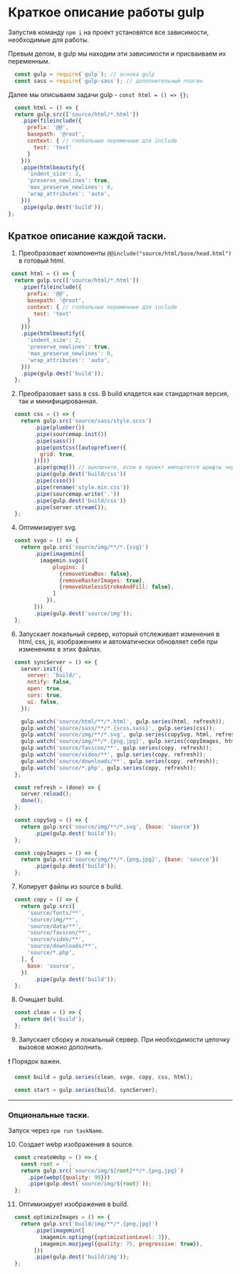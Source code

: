 # Краткоe описание работы gulp

Запустив команду `npm i` на проект установятся все зависимости, необходимые для работы.

Превым делом, в gulp мы находим эти зависимости и присваиваем их переменным.

```js
  const gulp = require(`gulp`); // основа gulp
  const sass = require(`gulp-sass`); // дополнительный плагин
```

Далее мы описываем задачи gulp - `const html = () => {};`

```js
  const html = () => {
  return gulp.src(['source/html/*.html'])
    .pipe(fileinclude({
      prefix: '@@',
      basepath: '@root',
      context: { // глобальные переменные для include
        test: 'text'
      }
    }))
    .pipe(htmlbeautify({
      'indent_size': 2,
      'preserve_newlines': true,
      'max_preserve_newlines': 0,
      'wrap_attributes': 'auto',
    }))
    .pipe(gulp.dest('build'));
};
```

## Краткое описание каждой таски.

1. Преобразовает компоненты `@@include("source/html/base/head.html")` в готовый html.

```js
 const html = () => {
  return gulp.src(['source/html/*.html'])
    .pipe(fileinclude({
      prefix: '@@',
      basepath: '@root',
      context: { // глобальные переменные для include
        test: 'text'
      }
    }))
    .pipe(htmlbeautify({
      'indent_size': 2,
      'preserve_newlines': true,
      'max_preserve_newlines': 0,
      'wrap_attributes': 'auto',
    }))
    .pipe(gulp.dest('build'));
  };
```

2. Преобразовает sass в css. В build кладется как стандартная версия, так и минифицированная.

```js
  const css = () => {
    return gulp.src('source/sass/style.scss')
        .pipe(plumber())
        .pipe(sourcemap.init())
        .pipe(sass())
        .pipe(postcss([autoprefixer({
          grid: true,
        })]))
        .pipe(gcmq()) // выключите, если в проект импортятся шрифты через ссылку на внешний источник
        .pipe(gulp.dest('build/css'))
        .pipe(csso())
        .pipe(rename('style.min.css'))
        .pipe(sourcemap.write('.'))
        .pipe(gulp.dest('build/css'))
        .pipe(server.stream());
  };
```

4. Оптимизирует svg.

```js
  const svgo = () => {
    return gulp.src('source/img/**/*.{svg}')
        .pipe(imagemin([
          imagemin.svgo({
              plugins: [
                {removeViewBox: false},
                {removeRasterImages: true},
                {removeUselessStrokeAndFill: false},
              ]
            }),
        ]))
        .pipe(gulp.dest('source/img'));
  };
```

6. Запускает локальный сервер, который отслеживает изменения в html, css, js, изображениях и автоматически обновляет себя при изменениях в этих файлах.

```js
  const syncServer = () => {
    server.init({
      server: 'build/',
      notify: false,
      open: true,
      cors: true,
      ui: false,
    });

    gulp.watch('source/html/**/*.html', gulp.series(html, refresh));
    gulp.watch('source/sass/**/*.{scss,sass}', gulp.series(css));
    gulp.watch('source/img/**/*.svg', gulp.series(copySvg, html, refresh));
    gulp.watch('source/img/**/*.{png,jpg}', gulp.series(copyImages, html, refresh));
    gulp.watch('source/favicon/**', gulp.series(copy, refresh));
    gulp.watch('source/video/**', gulp.series(copy, refresh));
    gulp.watch('source/downloads/**', gulp.series(copy, refresh));
    gulp.watch('source/*.php', gulp.series(copy, refresh));
  };

  const refresh = (done) => {
    server.reload();
    done();
  };

  const copySvg = () => {
    return gulp.src('source/img/**/*.svg', {base: 'source'})
        .pipe(gulp.dest('build'));
  };

  const copyImages = () => {
    return gulp.src('source/img/**/*.{png,jpg}', {base: 'source'})
        .pipe(gulp.dest('build'));
  };
```

7. Копирует файлы из source в build.

```js
  const copy = () => {
    return gulp.src([
      'source/fonts/**',
      'source/img/**',
      'source/data/**',
      'source/favicon/**',
      'source/video/**',
      'source/downloads/**',
      'source/*.php',
    ], {
      base: 'source',
    })
        .pipe(gulp.dest('build'));
  };
```

8. Очищает build.

```js
  const clean = () => {
    return del('build');
  };
```

9. Запускает сборку и локальный сервер. При необходимости цепочку вызовов можно дополнить. 

❗ Порядок важен.

```js
  const build = gulp.series(clean, svgo, copy, css, html);

  const start = gulp.series(build, syncServer);
```

---

### Опциональные таски. 
Запуск через `npm run taskName`.

10. Создает webp изображения в source.

```js
  const createWebp = () => {
    const root = ``;
    return gulp.src(`source/img/${root}**/*.{png,jpg}`)
      .pipe(webp({quality: 90}))
      .pipe(gulp.dest(`source/img/${root}`));
  };
```

11. Оптимизирует изображения в build.

```js
  const optimizeImages = () => {
    return gulp.src('build/img/**/*.{png,jpg}')
        .pipe(imagemin([
          imagemin.optipng({optimizationLevel: 3}),
          imagemin.mozjpeg({quality: 75, progressive: true}),
        ]))
        .pipe(gulp.dest('build/img'));
  };
```
